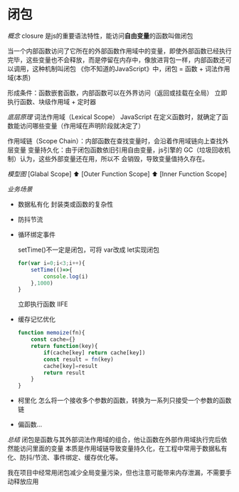 # 闭包

*概念*
  closure 是js的重要语法特性，能访问**自由变量**的函数叫做闭包

  当一个内部函数访问了它所在的外部函数作用域中的变量，即使外部函数已经执行完毕，这些变量也不会释放，而是停留在内存中，像放进背包一样，内部函数还可以调用，这种机制叫闭包
  《你不知道的JavaScript》中，闭包 = 函数 + 词法作用域(本质)

  形成条件：函数嵌套函数，内部函数可以在外界访问（返回或挂载在全局）
    立即执行函数、块级作用域 + 定时器

*底层原理*
  词法作用域（Lexical Scope）
  JavaScript 在定义函数时，就确定了函数能访问哪些变量（作用域在声明阶段就决定了）

  作用域链（Scope Chain）：内部函数在查找变量时，会沿着作用域链向上查找外层变量
    变量持久化：由于闭包函数依旧引用自由变量，js引擎的 GC（垃圾回收机制）认为，这些外部变量还在用，所以不 会销毁，导致变量值持久存在。

*模型图*
  [Glabal Scope]
        ⬆️
  [Outer Function Scope]
        ⬆️
  [Inner Function Scope]

*业务场景*
  - 数据私有化
      封装类或函数的复杂性
  - 防抖节流
  - 循环绑定事件

    setTime()不一定是闭包，可将 var改成 let实现闭包
    ```js
    for(var i=0;i<3;i++){
        setTime(()=>{
            console.log(i)
        },1000)
    }
    ```
    立即执行函数 IIFE

  - 缓存记忆优化
    ```js
    function memoize(fn){
        const cache={}
        return function(key){
            if(cache[key] return cache[key])
            const result = fn(key)
            cache[key]=result
            return result
        }
    }
    ```

  - 柯里化
      怎么将一个接收多个参数的函数，转换为一系列只接受一个参数的函数链
  - 偏函数...

*总结*
  闭包是函数与其外部词法作用域的组合，他让函数在外部作用域执行完后依然能访问里面的变量
  本质是作用域链导致变量持久化，在工程中常用于数据私有化、防抖/节流、事件绑定、缓存优化等。

  我在项目中经常用闭包减少全局变量污染，但也注意可能带来内存泄漏，不需要手动释放应用